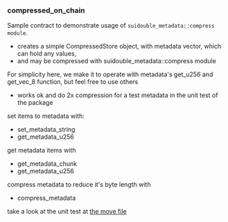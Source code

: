 ### compressed_on_chain

Sample contract to demonstrate usage of `suidouble_metadata::compress module`.

- creates a simple CompressedStore object, with metadata vector<u8>, which can hold any values,
- and may be compressed with suidouble_metadata::compress module

For simplicity here, we make it to operate with metadata's get_u256 and get_vec_8 function, but feel free to use others 
- works ok and do 2x compression for a test metadata in the unit test of the package

 set items to metadata with:
 - set_metadata_string
 - get_metadata_u256

get metadata items with
 - get_metadata_chunk
 - get_metadata_u256

compress metadata to reduce it's byte length with
 - compress_metadata

take a look at the unit test at [the move file](sources/compressed_on_chain.move)